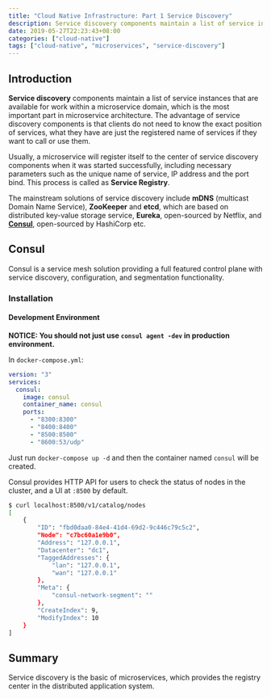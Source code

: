 ```yaml
---
title: "Cloud Native Infrastructure: Part 1 Service Discovery"
description: Service discovery components maintain a list of service instances that are available for work within a microservice domain.
date: 2019-05-27T22:23:43+08:00
categories: ["cloud-native"]
tags: ["cloud-native", "microservices", "service-discovery"]
---
```


## Introduction

**Service discovery** components maintain a list of service instances that are available for work within a microservice domain, which is the most important part in microservice architecture. The advantage of service discovery components is that clients do not need to know the exact position of services, what they have are just the registered name of services if they want to call or use them.

Usually, a microservice will register itself to the center of service discovery components when it was started successfully, including necessary parameters such as the unique name of service, IP address and the port bind. This process is called as **Service Registry**.

The mainstream solutions of service discovery include **mDNS** (multicast Domain Name Service), **ZooKeeper** and **etcd**, which are based on distributed key-value storage service, **Eureka**, open-sourced by Netflix, and [**Consul**](https://www.consul.io/), open-sourced by HashiCorp etc.

## Consul

Consul is a service mesh solution providing a full featured control plane with service discovery, configuration, and segmentation functionality.

### Installation

#### Development Environment

**NOTICE: You should not just use `consul agent -dev` in production environment.**

In `docker-compose.yml`:

```yaml
version: "3"
services:
  consul:
    image: consul
    container_name: consul
    ports:
      - "8300:8300"
      - "8400:8400"
      - "8500:8500"
      - "8600:53/udp"
```

Just run `docker-compose up -d` and then the container named `consul` will be created.

Consul provides HTTP API for users to check the status of nodes in the cluster, and a UI at `:8500` by default.

```bash
$ curl localhost:8500/v1/catalog/nodes
[
    {
        "ID": "fbd0daa0-84e4-41d4-69d2-9c446c79c5c2",
        "Node": "c7bc60a1e9b0",
        "Address": "127.0.0.1",
        "Datacenter": "dc1",
        "TaggedAddresses": {
            "lan": "127.0.0.1",
            "wan": "127.0.0.1"
        },
        "Meta": {
            "consul-network-segment": ""
        },
        "CreateIndex": 9,
        "ModifyIndex": 10
    }
]
```

## Summary

Service discovery is the basic of microservices, which provides the registry center in the distributed application system.
